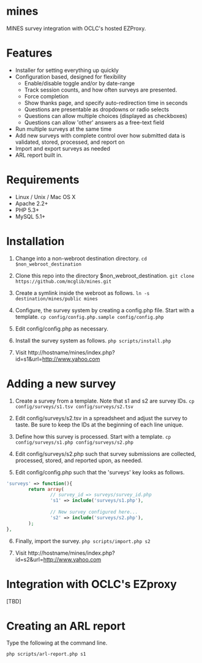 # mines
MINES survey integration with OCLC's hosted EZProxy.

# Features
* Installer for setting everything up quickly
* Configuration based, designed for flexibility
  * Enable/disable toggle and/or by date-range
  * Track session counts, and how often surveys are presented.
  * Force completion
  * Show thanks page, and specify auto-redirection time in seconds
  * Questions are presentable as dropdowns or radio selects
  * Questions can allow multiple choices (displayed as checkboxes)
  * Questions can allow 'other' answers as a free-text field
* Run multiple surveys at the same time
* Add new surveys with complete control over how submitted data is validated, stored, processed, and report on
* Import and export surveys as needed
* ARL report built in.

# Requirements
* Linux / Unix / Mac OS X
* Apache 2.2+
* PHP 5.3+
* MySQL 5.1+

# Installation
1. Change into a non-webroot destination directory.
```cd $non_webroot_destination```

2. Clone this repo into the directory $non_webroot_destination.
```git clone https://github.com/mcglib/mines.git```

3. Create a symlink inside the webroot as follows.
```ln -s destination/mines/public mines```

4. Configure, the survey system by creating a config.php file. Start with a template. ```cp config/config.php.sample config/config.php```

5. Edit config/config.php as necessary.

6. Install the survey system as follows. ```php scripts/install.php```

7. Visit http://hostname/mines/index.php?id=s1&url=http://www.yahoo.com

# Adding a new survey

1. Create a survey from a template. Note that s1 and s2 are survey IDs.
```cp config/surveys/s1.tsv config/surveys/s2.tsv```

2. Edit config/surveys/s2.tsv in a spreadsheet and adjust the survey to taste. Be sure to keep the IDs at the beginning of each line unique.

3. Define how this survey is processed. Start with a template. ```cp config/surveys/s1.php config/surveys/s2.php```

4. Edit config/surveys/s2.php such that survey submissions are collected, processed, stored, and reported upon, as needed.

5. Edit config/config.php such that the 'surveys' key looks as follows.
```php
'surveys' => function(){
        return array(
                // survey_id => surveys/survey_id.php
                's1' => include('surveys/s1.php'),
                
                // New survey configured here...
                's2' => include('surveys/s2.php'),
        );
},
```
6. Finally, import the survey. ```php scripts/import.php s2```

7. Visit http://hostname/mines/index.php?id=s2&url=http://www.yahoo.com

# Integration with OCLC's EZproxy
[TBD]

# Creating an ARL report
Type the following at the command line.
```
php scripts/arl-report.php s1
```

